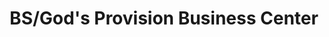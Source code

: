 ---
title: "BS/God's Provision Business Center"
url: /ganta/bs-gods-provision-business-center/
shop: Lebensmittel
---